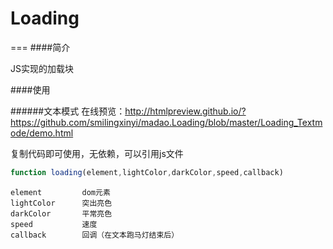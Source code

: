 # Loading


===
####简介

JS实现的加载块

####使用

######文本模式
在线预览：<http://htmlpreview.github.io/?https://github.com/smilingxinyi/madao.Loading/blob/master/Loading_Textmode/demo.html>

复制代码即可使用，无依赖，可以引用js文件

```javascript
function loading(element,lightColor,darkColor,speed,callback)
```

	element 		dom元素
	lightColor 		突出亮色
	darkColor 		平常亮色
	speed 			速度
	callback		回调（在文本跑马灯结束后）
	
